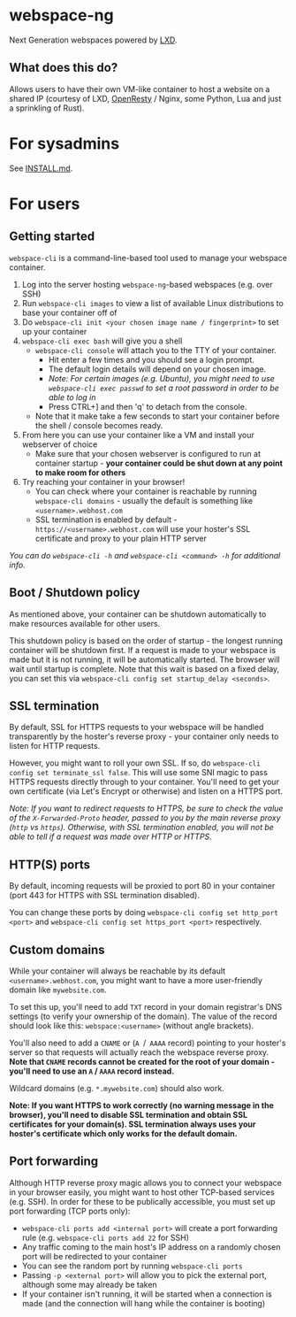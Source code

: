 # webspace-ng
Next Generation webspaces powered by [LXD](https://linuxcontainers.org/).

## What does this do?
Allows users to have their own VM-like container to host a website on a shared IP (courtesy of LXD, [OpenResty](http://openresty.org) / Nginx, some Python, Lua and just a sprinkling of Rust).

# For sysadmins
See [INSTALL.md](INSTALL.md).

# For users
## Getting started
`webspace-cli` is a command-line-based tool used to manage your webspace container.
1. Log into the server hosting `webspace-ng`-based webspaces (e.g. over SSH)
2. Run `webspace-cli images` to view a list of available Linux distributions to base your container off of
3. Do `webspace-cli init <your chosen image name / fingerprint>` to set up your container
4. `webspace-cli exec bash` will give you a shell
    - `webspace-cli console` will attach you to the TTY of your container.
        - Hit enter a few times and you should see a login prompt.
		- The default login details will depend on your chosen image.
		- _Note: For certain images (e.g. Ubuntu), you might need to use `webspace-cli exec passwd` to set a root password in order to be able to log in_
        - Press CTRL+] and then 'q' to detach from the console.
    - Note that it make take a few seconds to start your container before the shell / console becomes ready.
5. From here you can use your container like a VM and install your webserver of choice
    - Make sure that your chosen webserver is configured to run at container startup - **your container could be shut down at any point to make room for others**
6. Try reaching your container in your browser!
    - You can check where your container is reachable by running `webspace-cli domains` - usually the default is something like `<username>.webhost.com`
    - SSL termination is enabled by default - `https://<username>.webhost.com` will use your hoster's SSL certificate and proxy to your plain HTTP server

_You can do `webspace-cli -h` and `webspace-cli <command> -h` for additional info._

## Boot / Shutdown policy
As mentioned above, your container can be shutdown automatically to make resources available for other users.

This shutdown policy is based on the order of startup - the longest running container will be shutdown first. If a request is made to your webspace is made but it is not running, it will be automatically started.
The browser will wait until startup is complete. Note that this wait is based on a fixed delay, you can set this via `webspace-cli config set startup_delay <seconds>`.

## SSL termination
By default, SSL for HTTPS requests to your webspace will be handled transparently by the hoster's reverse proxy - your container only needs to listen for HTTP requests.

However, you might want to roll your own SSL. If so, do `webspace-cli config set terminate_ssl false`. This will use some SNI magic to pass HTTPS requests directly through to your container. You'll need to get your own certificate (via Let's Encrypt or otherwise) and listen on a HTTPS port.

_Note: If you want to redirect requests to HTTPS, be sure to check the value of the `X-Forwarded-Proto` header, passed to you by the main reverse proxy (`http` vs `https`). Otherwise, with SSL termination enabled, you will not be able to tell if a request was made over HTTP or HTTPS._

## HTTP(S) ports
By default, incoming requests will be proxied to port 80 in your container (port 443 for HTTPS with SSL termination disabled).

You can change these ports by doing `webspace-cli config set http_port <port>` and `webspace-cli config set https_port <port>` respectively.

## Custom domains
While your container will always be reachable by its default `<username>.webhost.com`, you might want to have a more user-friendly domain like `mywebsite.com`.

To set this up, you'll need to add `TXT` record in your domain registrar's DNS settings (to verify your ownership of the domain). The value of the record should look like this: `webspace:<username>` (without angle brackets).

You'll also need to add a `CNAME` or (`A `/` AAAA` record) pointing to your hoster's server so that requests will actually reach the webspace reverse proxy. **Note that `CNAME` records cannot be created for the root of your domain - you'll need to use an `A` / `AAAA` record instead.**

Wildcard domains (e.g. `*.mywebsite.com`) should also work.

**Note: If you want HTTPS to work correctly (no warning message in the browser), you'll need to disable SSL termination and obtain SSL certificates for your domain(s). SSL termination always uses your hoster's certificate which only works for the default domain.**

## Port forwarding
Although HTTP reverse proxy magic allows you to connect your webspace in your browser easily, you might want to host other TCP-based services (e.g. SSH).
In order for these to be publically accessible, you must set up port forwarding (TCP ports only):

 - `webspace-cli ports add <internal port>` will create a port forwarding rule (e.g. `webspace-cli ports add 22` for SSH)
 - Any traffic coming to the main host's IP address on a randomly chosen port will be redirected to your container
 - You can see the random port by running `webspace-cli ports`
 - Passing `-p <external port>` will allow you to pick the external port, although some may already be taken
 - If your container isn't running, it will be started when a connection is made (and the connection will hang while the container is booting)
